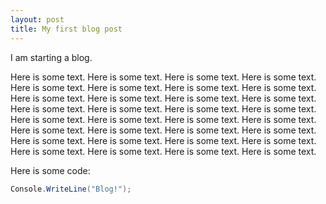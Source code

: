 ```yaml
---
layout: post
title: My first blog post
---
```


I am starting a blog.

Here is some text. Here is some text. Here is some text. Here is some text. Here is some text. Here is some text. Here is some text. Here is some text. Here is some text. Here is some text. Here is some text. Here is some text. Here is some text. Here is some text. Here is some text. Here is some text. Here is some text. Here is some text. Here is some text. Here is some text. Here is some text. Here is some text. Here is some text. Here is some text. Here is some text. Here is some text. Here is some text. Here is some text. Here is some text. Here is some text. Here is some text. Here is some text. 

Here is some code:

```c#
Console.WriteLine("Blog!");
```